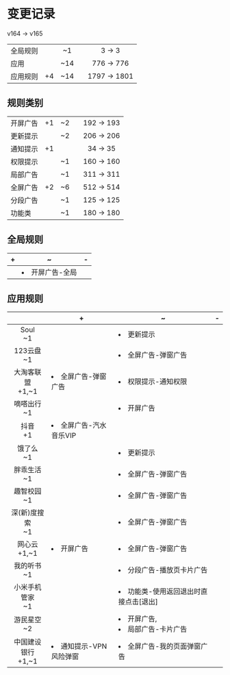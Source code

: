 # 变更记录

v164 -> v165

||||||
|-|:-:|:-:|:-:|:-:|
|全局规则||~1||3 -> 3|
|应用||~14||776 -> 776|
|应用规则|+4|~14||1797 -> 1801|

## 规则类别

||||||
|-|:-:|:-:|:-:|:-:|
|开屏广告|+1|~2||192 -> 193|
|更新提示||~2||206 -> 206|
|通知提示|+1|||34 -> 35|
|权限提示||~1||160 -> 160|
|局部广告||~1||311 -> 311|
|全屏广告|+2|~6||512 -> 514|
|分段广告||~1||125 -> 125|
|功能类||~1||180 -> 180|

## 全局规则

|+|~|-|
|-|-|-|
||<li>开屏广告-全局||

## 应用规则

||+|~|-|
|:-:|-|-|-|
|Soul<br>~1||<li>更新提示||
|123云盘<br>~1||<li>全屏广告-弹窗广告||
|大淘客联盟<br>+1,~1|<li>全屏广告-弹窗广告|<li>权限提示-通知权限||
|嘀嗒出行<br>~1||<li>开屏广告||
|抖音<br>+1|<li>全屏广告-汽水音乐VIP|||
|饿了么<br>~1||<li>更新提示||
|胖乖生活<br>~1||<li>全屏广告-弹窗广告||
|趣智校园<br>~1||<li>全屏广告-弹窗广告||
|深(新)度搜索<br>~1||<li>全屏广告-弹窗广告||
|网心云<br>+1,~1|<li>开屏广告|<li>全屏广告-弹窗广告||
|我的听书<br>~1||<li>分段广告-播放页卡片广告||
|小米手机管家<br>~1||<li>功能类-使用返回退出时直接点击[退出]||
|游民星空<br>~2||<li>开屏广告,<li>局部广告-卡片广告||
|中国建设银行<br>+1,~1|<li>通知提示-VPN风险弹窗|<li>全屏广告-我的页面弹窗广告||
